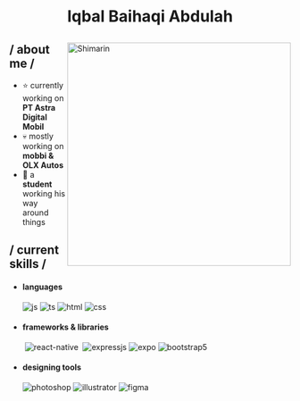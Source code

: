 <h1 align = center ><b>Iqbal Baihaqi Abdulah</b></h1>

<div>

<img align="right" width="400" alt="Shimarin" src="https://cdn.discordapp.com/attachments/1165196512008097842/1179346407346413568/68747470733a2f2f692e696d6775722e636f6d2f614e4269384a662e706e67.jpg?ex=657972ee&is=6566fdee&hm=1c73f7a6492702a004a89deae549f54b8d1427b4e30db21e4acac068dfb4b1f4&"/>

<h2> / about me /</h2>
  
- ⭐ currently working on **PT Astra Digital Mobil**
- 💀 mostly working on **mobbi & OLX Autos**
- 👾 a **student** working his way around things
  
<h2> / current skills / </h2>
  
- <h4> languages </h4>
  <img src = "https://img.shields.io/badge/JavaScript-323330?style=for-the-badge&logo=javascript&logoColor=F7DF1E" alt = "js" />
  <img src = "https://img.shields.io/badge/TypeScript-007ACC?style=for-the-badge&logo=typescript&logoColor=white" alt = "ts" />
  <img src = "https://img.shields.io/badge/HTML5-E34F26?style=for-the-badge&logo=html5&logoColor=white" alt = "html" />
  <img src = "https://img.shields.io/badge/CSS3-1572B6?style=for-the-badge&logo=css3&logoColor=white" alt = "css" />
  
- <h4> frameworks & libraries </h4>
  <img src = "https://img.shields.io/badge/React-20232A?style=for-the-badge&logo=react&logoColor=61DAFB" alt = "" />
  <img src = "https://img.shields.io/badge/react_native-%2320232a.svg?style=for-the-badge&logo=react&logoColor=%2361DAFB" alt = "react-native" />
  <img src = "https://img.shields.io/badge/Redux-593D88?style=for-the-badge&logo=redux&logoColor=white" alt = "" />
  <img src = "https://img.shields.io/badge/express.js-%23404d59.svg?style=for-the-badge&logo=express&logoColor=%2361DAFB" alt = "expressjs" />
  <img src = "https://img.shields.io/badge/expo-1C1E24?style=for-the-badge&logo=expo&logoColor=#D04A37" alt = "expo" />
  <img src = "https://img.shields.io/badge/bootstrap-%23563D7C.svg?style=for-the-badge&logo=bootstrap&logoColor=white" alt = "bootstrap5" />
  <img src = "https://img.shields.io/badge/Node.js-43853D?style=for-the-badge&logo=node.js&logoColor=white" alt = "" />
  <img src = "https://img.shields.io/badge/Sass-CC6699?style=for-the-badge&logo=sass&logoColor=white" alt = "" />
  <img src = "https://img.shields.io/badge/jQuery-0769AD?style=for-the-badge&logo=jquery&logoColor=white" alt = "" />
  <img src = "" alt = "" />
  
- <h4> designing tools </h4>
  <img src = "https://img.shields.io/badge/adobe%20photoshop-%2331A8FF.svg?style=for-the-badge&logo=adobe%20photoshop&logoColor=white" alt = "photoshop" />
  <img src = "https://img.shields.io/badge/adobe%20illustrator-%23FF9A00.svg?style=for-the-badge&logo=adobe%20illustrator&logoColor=white" alt = "illustrator" />
  <img src = "https://img.shields.io/badge/figma-%23F24E1E.svg?style=for-the-badge&logo=figma&logoColor=white" alt = "figma" />
  
  </br></br>
  
<div align="right">
  </div>
  </div>
